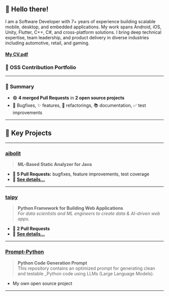 ## 👋 Hello there!
 
I am a Software Developer with 7+ years of experience building scalable mobile, desktop, and 
embedded applications. My work spans Android, iOS, Unity, Flutter, C++, C#, and cross-platform 
solutions. I bring deep technical expertise, team leadership, and product delivery in diverse 
industries including automotive, retail, and gaming. 

#### [My CV.pdf](https://github.com/KachanovYev/KachanovYev/blob/main/kachanov_yevhenii_software_developer_2025_17_july.pdf)

### 🚀 OSS Contribution Portfolio

---

### 📝 **Summary**

- 🟢 **4 merged Pull Requests** in **2 open source projects**
- 🐞 Bugfixes, ✨ features, 🧹 refactorings, 📚 documentation, ✅ test improvements

---

## 🌟 **Key Projects**

---

### [aibolit](https://github.com/cqfn/aibolit)
> **ML-Based Static Analyzer for Java**

- 🔢 **5 Pull Requests:** bugfixes, feature improvements, test coverage  
- 📄 [**See details...**](projects/aibolit.md)

---

### [taipy](https://github.com/Avaiga/taipy)
> **Python Framework for Building Web Applications**  
> _For data scientists and ML engineers to create data & AI-driven web apps._

- 🔢 **2 Pull Requests**  
- 📄 [**See details...**](projects/taipy.md)

---

### [Prompt-Python](https://github.com/KachanovYev/Prompt-Python)
> **Python Code Generation Prompt**  
> This repository contains an optimized prompt for generating clean and testable 
> _Python code using LLMs (Large Language Models).

- My own open source project

---
